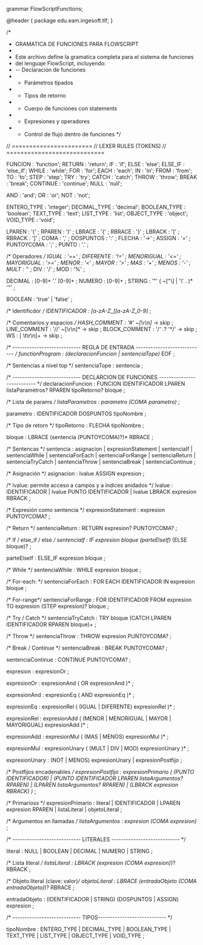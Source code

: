 grammar FlowScriptFunctions;


@header {
package edu.eam.ingesoft.tlf;
}

/*
* GRAMATICA DE FUNCIONES PARA FLOWSCRIPT
*
* Este archivo define la gramatica completa para el sistema de funciones
* del lenguaje FlowScript, incluyendo:
* -- Declaración de funciones
* - Parámetros tipados
* - Tipos de retorno
* - Cuerpo de funciones con statements
* - Expresiones y operadores
* - Control de flujo dentro de funciones
    */

// =======================
// LEXER RULES (TOKENS)
// ============================

FUNCION    : 'function';
RETURN      : 'return';
IF          : 'if';
ELSE        : 'else';
ELSE_IF     : 'else_if';
WHILE       : 'while';
FOR         : 'for';
EACH        : 'each';
IN          : 'in';
FROM        : 'from';
TO          : 'to';
STEP        : 'step';
TRY         : 'try';
CATCH       : 'catch';
THROW       : 'throw';
BREAK       : 'break';
CONTINUE    : 'continue';
NULL        : 'null';


AND         : 'and';
OR          : 'or';
NOT         : 'not';


ENTERO_TYPE : 'integer';
DECIMAL_TYPE : 'decimal';
BOOLEAN_TYPE : 'boolean';
TEXT_TYPE    : 'text';
LIST_TYPE    : 'list';
OBJECT_TYPE  : 'object';
VOID_TYPE    : 'void';


LPAREN  : '(' ;
RPAREN  : ')' ;
LBRACE  : '{' ;
RBRACE  : '}' ;
LBRACK  : '[' ;
RBRACK  : ']' ;
COMA   : ',' ;
DOSPUNTOS   : ':' ;
FLECHA   : '->' ;
ASSIGN  : '=' ;
PUNTOYCOMA : ';' ;
PUNTO     : '.' ;

/* Operadores */
IGUAL      : '==' ;
DIFERENTE  : '!=' ;
MENORIGUAL     : '<=' ;
MAYORIGUAL     : '>=' ;
MENOR   : '<' ;
MAYOR   : '>' ;
MAS     : '+' ;
MENOS   : '-' ;
MULT    : '*' ;
DIV     : '/' ;
MOD     : '%' ;


DECIMAL
: [0-9]+ '.' [0-9]+
;
NUMERO
: [0-9]+
;
STRING
: '"' ( ~["\\] | '\\' . )* '"'
;

BOOLEAN
: 'true' | 'false'
;

/* Identificdor  */
IDENTIFICADOR
: [a-zA-Z_][a-zA-Z_0-9]*
;

/* Comentarios y espacios */
HASH_COMMENT
: '#' ~[\r\n]* -> skip
;
LINE_COMMENT
: '//' ~[\r\n]* -> skip
;
BLOCK_COMMENT
: '/*' .*? '*/' -> skip
;
WS
: [ \t\r\n]+ -> skip
;


/* ----------------------------
REGLA DE ENTRADA
---------------------------- */
functionProgram
: (declaracionFuncion | sentenciaTope)* EOF
;

/* Sentencias a nivel top  */
sentenciaTope
: sentencia
;

/* ----------------------------
DECLARCION DE FUNCIONES
--------------------------- */
declaracionFuncion
: FUNCION IDENTIFICADOR LPAREN listaParametros? RPAREN tipoRetorno? bloque
;

/* Lista de params */
listaParametros
: parametro (COMA parametro)*
;

parametro
: IDENTIFICADOR DOSPUNTOS tipoNombre
;

/* Tipo de retorn */
tipoRetorno
: FLECHA tipoNombre
;


bloque
: LBRACE (sentencia (PUNTOYCOMA)?)* RBRACE
;

/* Sentencas */
sentencia
: asignacion
| expresionStatement
| sentenciaIf
| sentenciaWhile
| sentenciaForEach
| sentenciaForRange
| sentenciaReturn
| sentenciaTryCatch
| sentenciaThrow
| sentenciaBreak
| sentenciaContinue
;

/* Asignación */
asignacion
: lvalue ASSIGN expresion
;

/* lvalue: permite acceso a campos y a índices anidados */
lvalue
: IDENTIFICADOR
| lvalue PUNTO IDENTIFICADOR
| lvalue LBRACK expresion RBRACK
;

/* Expresión como sentencia */
expresionStatement
: expresion PUNTOYCOMA?
;

/* Return */
sentenciaReturn
: RETURN expresion? PUNTOYCOMA?
;

/* If / else_if / else  */
sentenciaIf
: IF expresion bloque (parteElseIf)* (ELSE bloque)?
;

parteElseIf
: ELSE_IF expresion bloque
;

/* While */
sentenciaWhile
: WHILE expresion bloque
;

/* For-each: */
sentenciaForEach
: FOR EACH IDENTIFICADOR IN expresion bloque
;

/* For-range*/
sentenciaForRange
: FOR IDENTIFICADOR FROM expresion TO expresion (STEP expresion)? bloque
;

/* Try / Catch */
sentenciaTryCatch
: TRY bloque (CATCH LPAREN IDENTIFICADOR RPAREN bloque)+
;

/* Throw */
sentenciaThrow
: THROW expresion PUNTOYCOMA?
;

/* Break / Continue */
sentenciaBreak
: BREAK PUNTOYCOMA?
;

sentenciaContinue
: CONTINUE PUNTOYCOMA?
;


expresion
: expresionOr
;

expresionOr
: expresionAnd ( OR expresionAnd )*
;

expresionAnd
: expresionEq ( AND expresionEq )*
;

expresionEq
: expresionRel ( (IGUAL | DIFERENTE) expresionRel )*
;

expresionRel
: expresionAdd ( (MENOR | MENORIGUAL | MAYOR | MAYORIGUAL) expresionAdd )*
;

expresionAdd
: expresionMul ( (MAS | MENOS) expresionMul )*
;

expresionMul
: expresionUnary ( (MULT | DIV | MOD) expresionUnary )*
;

expresionUnary
: (NOT | MENOS) expresionUnary
| expresionPostfijo
;

/* Postfijos encadenables  */
expresionPostfijo
: expresionPrimario ( (PUNTO IDENTIFICADOR)
| (PUNTO IDENTIFICADOR LPAREN listaArgumentos? RPAREN)
| (LPAREN listaArgumentos? RPAREN)
| (LBRACK expresion RBRACK)
)*
;

/* Primarioss */
expresionPrimario
: literal
| IDENTIFICADOR
| LPAREN expresion RPAREN
| listaLiteral
| objetoLiteral
;

/* Argumentos en llamadas */
listaArgumentos
: expresion (COMA expresion)*
;

/* ----------------------------
LITERALES
---------------------------- */

literal
: NULL
| BOOLEAN
| DECIMAL
| NUMERO
| STRING
;

/* Lista literal */
listaLiteral
: LBRACK (expresion (COMA expresion)*)? RBRACK
;

/* Objeto literal (clave: valor)*/
objetoLiteral
: LBRACE (entradaObjeto (COMA entradaObjeto)*)? RBRACE
;

entradaObjeto
: (IDENTIFICADOR | STRING) (DOSPUNTOS | ASSIGN) expresion
;


/* ----------------------------
TIPOS---------------------------- */

tipoNombre
: ENTERO_TYPE
| DECIMAL_TYPE
| BOOLEAN_TYPE
| TEXT_TYPE
| LIST_TYPE
| OBJECT_TYPE
| VOID_TYPE
;

